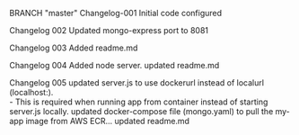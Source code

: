 BRANCH "master" 
Changelog-001
Initial code configured 

Changelog 002
Updated mongo-express port to 8081

Changelog 003
Added readme.md

Changelog 004
Added node server. updated readme.md

Changelog 005
updated server.js to use dockerurl instead of localurl (localhost:).  
    - This is required when running app from container instead of starting server.js locally.
updated docker-compose file (mongo.yaml) to pull the my-app image from AWS ECR...
updated readme.md